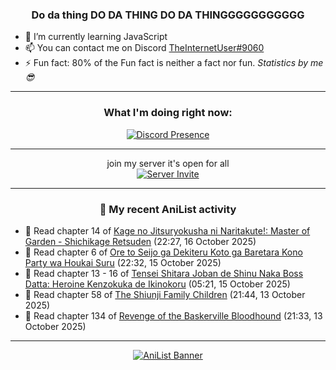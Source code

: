 <div align="center">

### Do da thing DO DA THING DO DA THINGGGGGGGGGGG
</div>

- 🌱 I’m currently learning JavaScript
- 📫 You can contact me on Discord [TheInternetUser#9060](https://discord.com/users/534117072796385300)
- ⚡ Fun fact: 80% of the Fun fact is neither a fact nor fun. _Statistics by me 😎_
<hr>

<div align="center">

### What I'm doing right now:
[![Discord Presence](https://lanyard.cnrad.dev/api/534117072796385300)](https://discord.com/users/534117072796385300)
<hr>

join my server it's open for all <br>
[![Server Invite](https://invidget.switchblade.xyz/bfYgVHxrSs)](https://discord.gg/bfYgVHxrSs)

<hr>
  
### 🌸 My recent AniList activity

</div>

<!-- ANILIST_ACTIVITY:start -->

-   📖 Read chapter 14 of [Kage no Jitsuryokusha ni Naritakute!: Master of Garden - Shichikage Retsuden](https://anilist.co/manga/179256) (22:27, 16 October 2025)
-   📖 Read chapter 6 of [Ore to Seijo ga Dekiteru Koto ga Baretara Kono Party wa Houkai Suru](https://anilist.co/manga/194908) (22:32, 15 October 2025)
-   📖 Read chapter 13 - 16 of [Tensei Shitara Joban de Shinu Naka Boss Datta: Heroine Kenzokuka de Ikinokoru](https://anilist.co/manga/164956) (05:21, 15 October 2025)
-   📖 Read chapter 58 of [The Shiunji Family Children](https://anilist.co/manga/144374) (21:44, 13 October 2025)
-   📖 Read chapter 134 of [Revenge of the Baskerville Bloodhound](https://anilist.co/manga/163824) (21:33, 13 October 2025)

<!-- ANILIST_ACTIVITY:end -->
<hr>

<div align="center">

[![AniList Banner](https://img.anili.st/User/929966)](https://anilist.co/user/TheInternetUser)

<!-- ![Profile views](https://gpvc.arturio.dev/TheInternetUse7) Since 2023-01-09 -->
<br>


</div>
